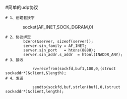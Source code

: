 
#简单的udp协议



	# 1、创建套接字       
               		socket(AF_INET,SOCK_DGRAM,0)      
			
	# 2、协议绑定
			bzero(&server, sizeof(server));
			server.sin_family = AF_INET;
			server.sin_port   = htons(8888);
			server.sin_addr.s_addr  = htonl(INADDR_ANY);
	# 3、接收
	
                rv=recvfrom(sockfd,buf1,100,0,(struct sockaddr*)&client,&length); 
	# 4、发送
	
                sendto(sockfd,buf,strlen(buf),0,(struct sockaddr*)&client,length);
